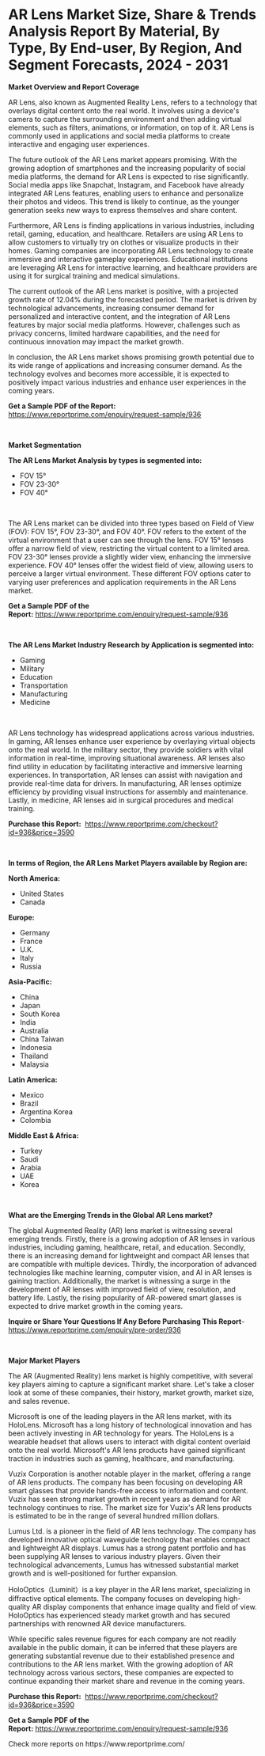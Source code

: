 <p><h1>AR Lens Market Size, Share & Trends Analysis Report By Material, By Type, By End-user, By Region, And Segment Forecasts, 2024 - 2031</h1></p><p><strong>Market Overview and Report Coverage</strong></p>
<p><p>AR Lens, also known as Augmented Reality Lens, refers to a technology that overlays digital content onto the real world. It involves using a device's camera to capture the surrounding environment and then adding virtual elements, such as filters, animations, or information, on top of it. AR Lens is commonly used in applications and social media platforms to create interactive and engaging user experiences.</p><p>The future outlook of the AR Lens market appears promising. With the growing adoption of smartphones and the increasing popularity of social media platforms, the demand for AR Lens is expected to rise significantly. Social media apps like Snapchat, Instagram, and Facebook have already integrated AR Lens features, enabling users to enhance and personalize their photos and videos. This trend is likely to continue, as the younger generation seeks new ways to express themselves and share content.</p><p>Furthermore, AR Lens is finding applications in various industries, including retail, gaming, education, and healthcare. Retailers are using AR Lens to allow customers to virtually try on clothes or visualize products in their homes. Gaming companies are incorporating AR Lens technology to create immersive and interactive gameplay experiences. Educational institutions are leveraging AR Lens for interactive learning, and healthcare providers are using it for surgical training and medical simulations.</p><p>The current outlook of the AR Lens market is positive, with a projected growth rate of 12.04% during the forecasted period. The market is driven by technological advancements, increasing consumer demand for personalized and interactive content, and the integration of AR Lens features by major social media platforms. However, challenges such as privacy concerns, limited hardware capabilities, and the need for continuous innovation may impact the market growth.</p><p>In conclusion, the AR Lens market shows promising growth potential due to its wide range of applications and increasing consumer demand. As the technology evolves and becomes more accessible, it is expected to positively impact various industries and enhance user experiences in the coming years.</p></p>
<p><strong>Get a Sample PDF of the Report:</strong> <a href="https://www.reportprime.com/enquiry/request-sample/936">https://www.reportprime.com/enquiry/request-sample/936</a></p>
<p>&nbsp;</p>
<p><strong>Market Segmentation</strong></p>
<p><strong>The AR Lens Market Analysis by types is segmented into:</strong></p>
<p><ul><li>FOV 15°</li><li>FOV 23-30°</li><li>FOV 40°</li></ul></p>
<p>&nbsp;</p>
<p><p>The AR Lens market can be divided into three types based on Field of View (FOV): FOV 15°, FOV 23-30°, and FOV 40°. FOV refers to the extent of the virtual environment that a user can see through the lens. FOV 15° lenses offer a narrow field of view, restricting the virtual content to a limited area. FOV 23-30° lenses provide a slightly wider view, enhancing the immersive experience. FOV 40° lenses offer the widest field of view, allowing users to perceive a larger virtual environment. These different FOV options cater to varying user preferences and application requirements in the AR Lens market.</p></p>
<p><strong>Get a Sample PDF of the Report:</strong>&nbsp;<a href="https://www.reportprime.com/enquiry/request-sample/936">https://www.reportprime.com/enquiry/request-sample/936</a></p>
<p>&nbsp;</p>
<p><strong>The AR Lens Market Industry Research by Application is segmented into:</strong></p>
<p><ul><li>Gaming</li><li>Military</li><li>Education</li><li>Transportation</li><li>Manufacturing</li><li>Medicine</li></ul></p>
<p>&nbsp;</p>
<p><p>AR Lens technology has widespread applications across various industries. In gaming, AR lenses enhance user experience by overlaying virtual objects onto the real world. In the military sector, they provide soldiers with vital information in real-time, improving situational awareness. AR lenses also find utility in education by facilitating interactive and immersive learning experiences. In transportation, AR lenses can assist with navigation and provide real-time data for drivers. In manufacturing, AR lenses optimize efficiency by providing visual instructions for assembly and maintenance. Lastly, in medicine, AR lenses aid in surgical procedures and medical training.</p></p>
<p><strong>Purchase this Report:</strong>&nbsp; <a href="https://www.reportprime.com/checkout?id=936&price=3590">https://www.reportprime.com/checkout?id=936&price=3590</a></p>
<p>&nbsp;</p>
<p><strong>In terms of Region, the AR Lens Market Players available by Region are:</strong></p>
<p>
    <p> <strong> North America: </strong>
        <ul>
            <li>United States</li>
            <li>Canada</li>
        </ul>
        </p> 
    <p> <strong> Europe: </strong>
        <ul>
            <li>Germany</li>
            <li>France</li>
            <li>U.K.</li>
            <li>Italy</li>
            <li>Russia</li>
        </ul>
        </p> 
    <p> <strong> Asia-Pacific: </strong>
        <ul>
            <li>China</li>
            <li>Japan</li>
            <li>South Korea</li>
            <li>India</li>
            <li>Australia</li>
            <li>China Taiwan</li>
            <li>Indonesia</li>
            <li>Thailand</li>
            <li>Malaysia</li>
        </ul>
        </p> 
    <p> <strong> Latin America: </strong>
        <ul>
            <li>Mexico</li>
            <li>Brazil</li>
            <li>Argentina Korea</li>
            <li>Colombia</li>
        </ul>
        </p> 
    <p> <strong> Middle East & Africa: </strong>
        <ul>
            <li>Turkey</li>
            <li>Saudi</li>
            <li>Arabia</li>
            <li>UAE</li>
            <li>Korea</li>
        </ul>
    </p>
    </p>
<p>&nbsp;</p>
<p><strong>What are the Emerging Trends in the Global AR Lens market?</strong></p>
<p><p>The global Augmented Reality (AR) lens market is witnessing several emerging trends. Firstly, there is a growing adoption of AR lenses in various industries, including gaming, healthcare, retail, and education. Secondly, there is an increasing demand for lightweight and compact AR lenses that are compatible with multiple devices. Thirdly, the incorporation of advanced technologies like machine learning, computer vision, and AI in AR lenses is gaining traction. Additionally, the market is witnessing a surge in the development of AR lenses with improved field of view, resolution, and battery life. Lastly, the rising popularity of AR-powered smart glasses is expected to drive market growth in the coming years.</p></p>
<p><strong>Inquire or Share Your Questions If Any Before Purchasing This Report</strong>- <a href="https://www.reportprime.com/enquiry/pre-order/936">https://www.reportprime.com/enquiry/pre-order/936</a></p>
<p>&nbsp;</p>
<p><strong>Major Market Players</strong></p>
<p><p>The AR (Augmented Reality) lens market is highly competitive, with several key players aiming to capture a significant market share. Let's take a closer look at some of these companies, their history, market growth, market size, and sales revenue.</p><p>Microsoft is one of the leading players in the AR lens market, with its HoloLens. Microsoft has a long history of technological innovation and has been actively investing in AR technology for years. The HoloLens is a wearable headset that allows users to interact with digital content overlaid onto the real world. Microsoft's AR lens products have gained significant traction in industries such as gaming, healthcare, and manufacturing.</p><p>Vuzix Corporation is another notable player in the market, offering a range of AR lens products. The company has been focusing on developing AR smart glasses that provide hands-free access to information and content. Vuzix has seen strong market growth in recent years as demand for AR technology continues to rise. The market size for Vuzix's AR lens products is estimated to be in the range of several hundred million dollars.</p><p>Lumus Ltd. is a pioneer in the field of AR lens technology. The company has developed innovative optical waveguide technology that enables compact and lightweight AR displays. Lumus has a strong patent portfolio and has been supplying AR lenses to various industry players. Given their technological advancements, Lumus has witnessed substantial market growth and is well-positioned for further expansion.</p><p>HoloOptics（Luminit）is a key player in the AR lens market, specializing in diffractive optical elements. The company focuses on developing high-quality AR display components that enhance image quality and field of view. HoloOptics has experienced steady market growth and has secured partnerships with renowned AR device manufacturers.</p><p>While specific sales revenue figures for each company are not readily available in the public domain, it can be inferred that these players are generating substantial revenue due to their established presence and contributions to the AR lens market. With the growing adoption of AR technology across various sectors, these companies are expected to continue expanding their market share and revenue in the coming years.</p></p>
<p><strong>Purchase this Report:</strong>&nbsp;&nbsp;<a href="https://www.reportprime.com/checkout?id=936&price=3590">https://www.reportprime.com/checkout?id=936&price=3590</a></p>
<p></p>
<p><strong>Get a Sample PDF of the Report:</strong>&nbsp;<a href="https://www.reportprime.com/enquiry/request-sample/936">https://www.reportprime.com/enquiry/request-sample/936</a></p>
<p>Check more reports on https://www.reportprime.com/</p>